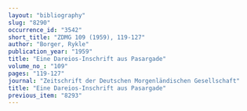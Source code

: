```yaml
---
layout: "bibliography"
slug: "8290"
occurrence_id: "3542"
short_title: "ZDMG 109 (1959), 119-127"
author: "Borger, Rykle"
publication_year: "1959"
title: "Eine Dareios-Inschrift aus Pasargade"
volume_no_: "109"
pages: "119-127"
journal: "Zeitschrift der Deutschen Morgenländischen Gesellschaft"
title: "Eine Dareios-Inschrift aus Pasargade"
previous_item: "8293"
---
```

